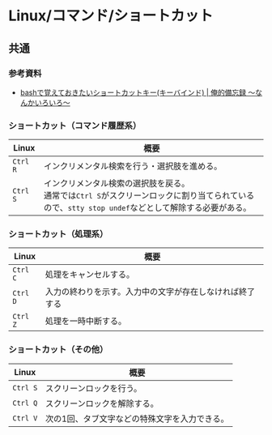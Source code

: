 # Linux/コマンド/ショートカット

## 共通

### 参考資料

- [bashで覚えておきたいショートカットキー(キーバインド) | 俺的備忘録 〜なんかいろいろ〜](https://orebibou.com/ja/home/201506/20150629_001/)

### ショートカット（コマンド履歴系）

| Linux    | 概要                                                                                         |
|----------|--------------------------------------------------------------------------------------------|
| `Ctrl R` | インクリメンタル検索を行う・選択肢を進める。                                                                     |
| `Ctrl S` | インクリメンタル検索の選択肢を戻る。<br />通常では`Ctrl S`がスクリーンロックに割り当てられているので、`stty stop undef`などとして解除する必要がある。 |

### ショートカット（処理系）

| Linux    | 概要                           |
|----------|------------------------------|
| `Ctrl C` | 処理をキャンセルする。                  |
| `Ctrl D` | 入力の終わりを示す。入力中の文字が存在しなければ終了する |
| `Ctrl Z` | 処理を一時中断する。                   |

### ショートカット（その他）

| Linux    | 概要                      |
|----------|-------------------------|
| `Ctrl S` | スクリーンロックを行う。            |
| `Ctrl Q` | スクリーンロックを解除する。          |
| `Ctrl V` | 次の1回、タブ文字などの特殊文字を入力できる。 |
